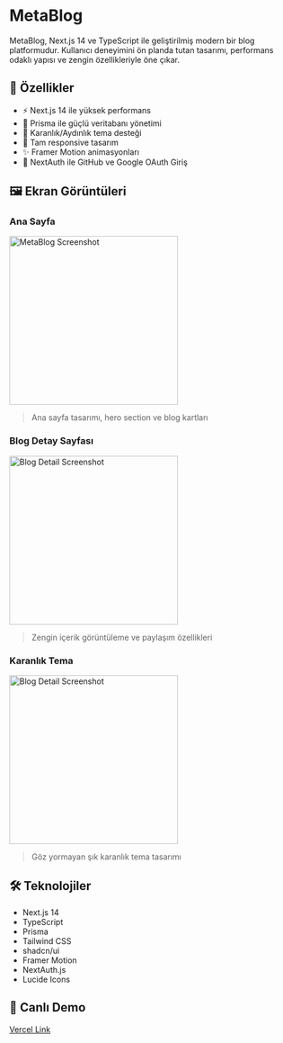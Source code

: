 # MetaBlog

MetaBlog, Next.js 14 ve TypeScript ile geliştirilmiş modern bir blog platformudur. Kullanıcı deneyimini ön planda tutan tasarımı, performans odaklı yapısı ve zengin özellikleriyle öne çıkar.

## 🌟 Özellikler

- ⚡️ Next.js 14 ile yüksek performans
- 💾 Prisma ile güçlü veritabanı yönetimi
- 🎨 Karanlık/Aydınlık tema desteği
- 📱 Tam responsive tasarım
- ✨ Framer Motion animasyonları
- 🔐 NextAuth ile GitHub ve Google OAuth Giriş

## 🖼️ Ekran Görüntüleri

### Ana Sayfa
<a href="https://github.com/user-attachments/assets/8c996b73-a901-4e67-a60d-2640898d5e6e">
  <img src="https://github.com/user-attachments/assets/8c996b73-a901-4e67-a60d-2640898d5e6e" alt="MetaBlog Screenshot" width="300"/>
</a>

> Ana sayfa tasarımı, hero section ve blog kartları

### Blog Detay Sayfası
<a href="https://github.com/user-attachments/assets/38e21afb-3f4f-4de9-abc9-204944b67b71">
  <img src="https://github.com/user-attachments/assets/38e21afb-3f4f-4de9-abc9-204944b67b71" alt="Blog Detail Screenshot" width="300"/>
</a>

> Zengin içerik görüntüleme ve paylaşım özellikleri

### Karanlık Tema
<a href="https://github.com/user-attachments/assets/50d4d3ca-3a68-4fc9-a6f3-4e44c672a647">
  <img src="https://github.com/user-attachments/assets/50d4d3ca-3a68-4fc9-a6f3-4e44c672a647" alt="Blog Detail Screenshot" width="300"/>
</a>

> Göz yormayan şık karanlık tema tasarımı

## 🛠️ Teknolojiler

- Next.js 14
- TypeScript
- Prisma
- Tailwind CSS
- shadcn/ui
- Framer Motion
- NextAuth.js
- Lucide Icons

## 🚀 Canlı Demo

[Vercel Link](https://meta-blog-armaganarslan.vercel.app)
